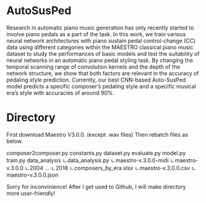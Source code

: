 # AutoSusPed
  Research in automatic piano music generation has only recently started to involve piano pedals as a part of the task. In this work, we train various neural network architectures with piano sustain pedal control-change (CC) data using different categories within the MAESTRO classical piano music dataset to study the performances of basic models and test the suitability of neural networks in an automatic piano pedal styling task. By changing the temporal scanning range of convolution kernels and the depth of the network structure, we show that both factors are relevant in the accuracy of pedaling style prediction. Currently, our best CNN-based Auto-SusPed model predicts a specific composer’s pedaling style and a specific musical era’s style with accuracies of around 90%.

# Directory

First download Maestro V3.0.0. (except .wav files)
Then rebatch files as below.

composer2composer.py
constants.py
dataset.py
evaluate.py
model.py
train.py
data_analysis
ㄴdata_analysis.py
ㄴmaestro-v.3.0.0-midi
  ㄴmaestro-v.3.0.0
    ㄴ2004
    ...
    ㄴ2018
    ㄴcomposers_by_era.xlsx
    ㄴmaestro-v.3.0.0.csv
    ㄴmaestro-v.3.0.0.json
    
Sorry for inconvinience! After I get used to Github, I will make directory more user-friendly!
